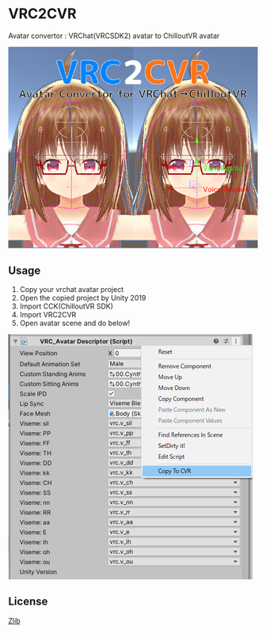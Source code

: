 # VRC2CVR

Avatar convertor : VRChat(VRCSDK2) avatar to ChilloutVR avatar

![VRC2CVR](VRC2CVR.png)

## Usage

1. Copy your vrchat avatar project
2. Open the copied project by Unity 2019
3. Import CCK(ChilloutVR SDK)
4. Import VRC2CVR
5. Open avatar scene and do below!

![usage](usage.png)

## License

[Zlib](LICENSE)
